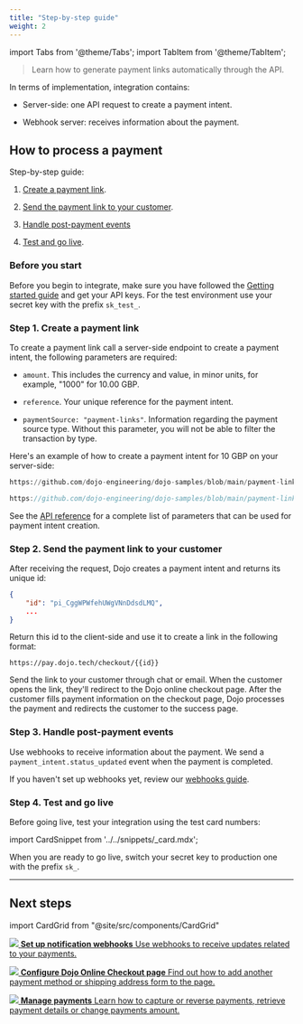 ```yaml
---
title: "Step-by-step guide"
weight: 2
---
```

import Tabs from '@theme/Tabs';
import TabItem from '@theme/TabItem';

>Learn how to generate payment links automatically through the API.

In terms of implementation, integration contains:

- Server-side: one API request to create a payment intent.

- Webhook server: receives information about the payment.

## How to process a payment

Step-by-step guide:

1. [Create a payment link](#step-1-create-a-payment-link).

2. [Send the payment link to your customer](#step-2-send-the-payment-link-to-your-customer).

3. [Handle post-payment events](#step-3-handle-post-payment-events)

4. [Test and go live](#step-4-test-and-go-live).

### Before you start

Before you begin to integrate, make sure you have followed the [Getting started guide](../../Getting%20started/) and get your API keys.
For the test environment use your secret key with the prefix `sk_test_`.

### Step 1. Create a payment link

To create a payment link call a server-side endpoint to create a payment intent, the following parameters are required:

- `amount`. This includes the currency and value, in minor units, for example, "1000" for 10.00 GBP.

- `reference`. Your unique reference for the payment intent.

- `paymentSource: "payment-links"`. Information regarding the payment source type. Without this parameter, you will not be able to filter the transaction by type.

Here's an example of how to create a payment intent for 10 GBP on your server-side:

<Tabs groupId="codeGroup">
  <TabItem value="python" label="Python">

```py reference title="server.py"
https://github.com/dojo-engineering/dojo-samples/blob/main/payment-links/server/python/server.py#L7-L39
```

  </TabItem>
  <TabItem value="C#" label="C#">

```cs reference title="server.cs"
https://github.com/dojo-engineering/dojo-samples/blob/main/payment-links/server/cs/server.cs
```

  </TabItem>
</Tabs>

See the [API reference](/api#operation/PaymentIntents_CreatePaymentIntent) for a complete list of parameters that can be used for payment intent creation.

### Step 2. Send the payment link to your customer

After receiving the request, Dojo creates a payment intent and returns its unique id:

```json
{
    "id": "pi_CggWPWfehUWgVNnDdsdLMQ",
    ...
}
```

Return this id to the client-side and use it to create a link in the following format:

`https://pay.dojo.tech/checkout/{{id}}`

Send the link to your customer through chat or email. When the customer opens the link, they'll redirect to the Dojo online checkout page. After the customer fills payment information on the checkout page, Dojo processes the payment and redirects the customer to the success page.

### Step 3. Handle post-payment events

Use webhooks to receive information about the payment. We send a `payment_intent.status_updated` event when the payment is completed.

If you haven't set up webhooks yet, review our [webhooks guide](../../Development%20resources/webhooks.md).

### Step 4. Test and go live

Before going live, test your integration using the test card numbers:

import CardSnippet from '../../snippets/_card.mdx';

<CardSnippet />

When you are ready to go live, switch your secret key to production one with the prefix `sk_`.

---

## Next steps

import CardGrid from "@site/src/components/CardGrid"

<CardGrid home>

[![](/images/dojo-icons/AnchorSimple.svg) **Set up notification webhooks** Use webhooks to receive updates related to your payments.](../../Development%20resources/webhooks.md)

[![](/images/dojo-icons/Settings.svg) **Configure Dojo Online Checkout page** Find out how to add another payment method or shipping address form to the page.](../Online%20checkout/configuration)

[![](/images/dojo-icons/Filters.svg) **Manage payments** Learn how to capture or reverse payments, retrieve payment details or change payments amount.](../../Manage%20payments)

</CardGrid>
